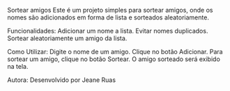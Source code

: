 Sortear amigos
Este é um projeto simples para sortear amigos, onde os nomes são adicionados em forma de lista e sorteados aleatoriamente.

Funcionalidades:
Adicionar um nome a lista.
Evitar nomes duplicados.
Sortear aleatoriamente um amigo da lista.

Como Utilizar:
Digite o nome de um amigo.
Clique no botão Adicionar.
Para sortear um amigo, clique no botão Sortear.
O amigo sorteado será exibido na tela.

Autora:
Desenvolvido por Jeane Ruas

